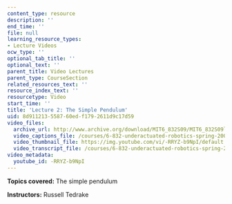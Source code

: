 ```yaml
---
content_type: resource
description: ''
end_time: ''
file: null
learning_resource_types:
- Lecture Videos
ocw_type: ''
optional_tab_title: ''
optional_text: ''
parent_title: Video Lectures
parent_type: CourseSection
related_resources_text: ''
resource_index_text: ''
resourcetype: Video
start_time: ''
title: 'Lecture 2: The Simple Pendulum'
uid: 8d911213-5587-60ed-f179-2611d9c17d59
video_files:
  archive_url: http://www.archive.org/download/MIT6_832S09/MIT6_832S09lec02_300k.mp4
  video_captions_file: /courses/6-832-underactuated-robotics-spring-2009/ebbdb7a07343554184a3aae2bfd547df_-RRYZ-b9NpI.vtt
  video_thumbnail_file: https://img.youtube.com/vi/-RRYZ-b9NpI/default.jpg
  video_transcript_file: /courses/6-832-underactuated-robotics-spring-2009/b29d3167dbd7ea8fe18e99c1eed9cef9_-RRYZ-b9NpI.pdf
video_metadata:
  youtube_id: -RRYZ-b9NpI
---
```


**Topics covered:** The simple pendulum

**Instructors:** Russell Tedrake